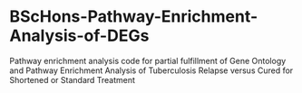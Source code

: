 # BScHons-Pathway-Enrichment-Analysis-of-DEGs
Pathway enrichment analysis code for partial fulfillment of Gene Ontology and Pathway Enrichment Analysis of Tuberculosis Relapse versus Cured for Shortened or Standard Treatment
